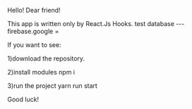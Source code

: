 Hello! 
Dear friend!

This app is written only by React.Js Hooks.
test database --- firebase.google =

If you want to see:

1)download the repository.

2)install modules
npm i

3)run the project
yarn run start

Good luck!
